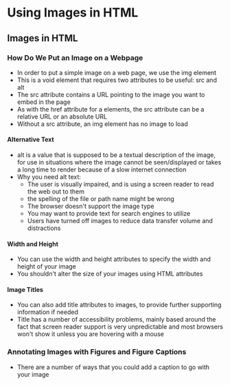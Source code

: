 # Using Images in HTML

## Images in HTML

### How Do We Put an Image on a Webpage

- In order to put a simple image on a web page, we use the img element
- This is a void element that requires two attributes to be useful: src and alt
- The src attribute contains a URL pointing to the image you want to embed in the page
- As with the href attribute for a elements, the src attribute can be a relative URL or an absolute URL
- Without a src attribute, an img element has no image to load

#### Alternative Text

- alt is a value that is supposed to be a textual description of the image, for use in situations where the image cannot be seen/displayed or takes a long time to render because of a slow internet connection
- Why you need alt text:
  - The user is visually impaired, and is using a screen reader to read the web out to them
  - the spelling of the file or path name might be wrong
  - The browser doesn't support the image type
  - You may want to provide text for search engines to utilize
  - Users have turned off images to reduce data transfer volume and distractions

#### Width and Height

- You can use the width and height attributes to specify the width and height of your image
- You shouldn't alter the size of your images using HTML attributes

#### Image Titles

- You can also add title attributes to images, to provide further supporting information if needed
- Title has a number of accessibility problems, mainly based around the fact that screen reader support is very unpredictable and most browsers won't show it unless you are hovering with a mouse

### Annotating Images with Figures and Figure Captions

- There are a number of ways that you could add a caption to go with your image